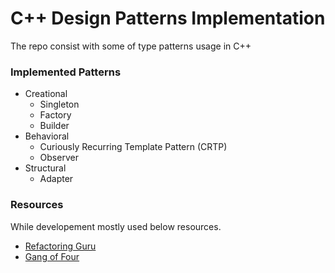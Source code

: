 # C++ Design Patterns Implementation

The repo consist with some of type patterns usage in C++

### Implemented Patterns
- Creational
    * Singleton
    * Factory
    * Builder
- Behavioral
    * Curiously Recurring Template Pattern (CRTP)
    * Observer
- Structural
    * Adapter

### Resources
While developement mostly used below resources.

- [Refactoring Guru](https://refactoring.guru/design-patterns/factory-method/cpp/example)
- [Gang of Four](https://www.amazon.com/gp/product/0201633612/ref=as_li_tl?ie=UTF8&camp=1789&creative=390957&creativeASIN=0201633612&linkCode=as2&tag=triatcraft-20&linkId=XRGUDJCGWC6AJNZM)